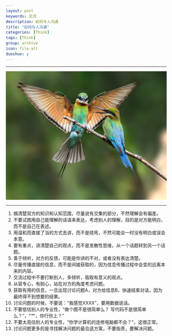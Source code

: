 ```yaml
---
layout: post
keywords: 交流
description: 如何与人沟通
title: "如何与人沟通"
categories: [Think]
tags: [Think]
group: archive
icon: file-alt
duoshuo: y
---
```


-----
![](/images/post/Conversation.jpg)

-----
1. 搞清楚双方的知识和认知范围，尽量说有交集的部分，不然理解会有偏差。
2. 不要试图用自己能理解的话语来表达，考虑别人的理解，目的是对方能明白，而不是自己在表述。
3. 用温和而直接了当的方式去讲，而不是绕弯，不然可能会一时没有明白或误会本意。
4. 要有重点，讲清楚自己的观点，而不是发散性思维，从一个话题转到另一个话题。
5. 善于倾听，对方的反馈，可能是你讲的不对，或者没有表达清楚。
6. 尽量传播直接的信息，而不是间接获取的，因为信息传播过程中会变的远离本来的内容。
7. 交流过程中不要打断别人，多倾听，吸取有意义的观点。
8. 从容专心，有耐心，站在对方的角度考虑问题。
9. 获取有用的信息，一旦出现讨论问题A，对方给信息B，快速结束对话，因为最终得不到想要的结果。
10. 讨论问题的时候，不要说：“我感觉XXXX”，要用数据说话。
11. 不要低估别人的专业性，“做个图不是很简单么？ 写代码不是很简单么？”，“艹，你行你上？”
12. 不要太高估别人的专业性，“你学计算机的连修电脑都不会？”，这很正常。
13. 讨论问题更多的是寻找解决问题的最合适方案，不要指责，要解决问题。